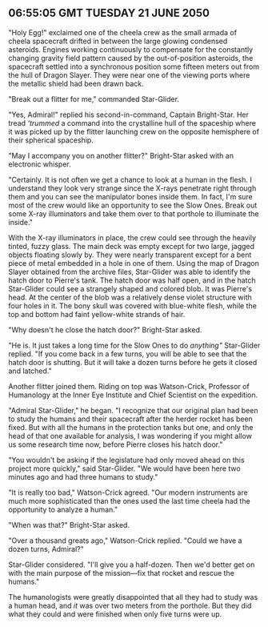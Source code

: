 ## 06:55:05 GMT TUESDAY 21 JUNE 2050

"Holy Egg!" exclaimed one of the cheela crew as the small armada of cheela spacecraft drifted in between the large glowing condensed asteroids. Engines working continuously to compensate for the constantly changing gravity field pattern caused by the out-of-position asteroids, the spacecraft settled into a synchronous position some fifteen meters out from the hull of Dragon Slayer. They were near one of the viewing ports where the metallic shield had been drawn back.

"Break out a flitter for me," commanded Star-Glider.

"Yes, Admiral!" replied his second-in-command, Captain Bright-Star. Her tread _'trummed_ a command into the crystalline hull of the spaceship where it was picked up by the flitter launching crew on the opposite hemisphere of their spherical spaceship.

"May I accompany you on another flitter?" Bright-Star asked with an electronic whisper.

"Certainly. It is not often we get a chance to look at a human in the flesh. I understand they look very strange since the X-rays penetrate right through them and you can see the manipulator bones inside them. In fact, I'm sure most of the crew would like an opportunity to see the Slow Ones. Break out some X-ray illuminators and take them over to that porthole to illuminate the inside."

With the X-ray illuminators in place, the crew could see through the heavily tinted, fuzzy glass. The main deck was empty except for two large, jagged objects floating slowly by. They were nearly transparent except for a bent piece of metal embedded in a hole in one of them. Using the map of Dragon Slayer obtained from the archive files, Star-Glider was able to identify the hatch door to Pierre's tank. The hatch door was half open, and in the hatch Star-Glider could see a strangely shaped and colored blob. It was Pierre's head. At the center of the blob was a relatively dense violet structure with four holes in it. The bony skull was covered with blue-white flesh, while the top and bottom had faint yellow-white strands of hair.

"Why doesn't he close the hatch door?" Bright-Star asked.

"He is. It just takes a long time for the Slow Ones to do _anything"_ Star-Glider replied. "If you come back in a few turns, you will be able to see that the hatch door is shutting. But it will take a dozen turns before he gets it closed and latched."

Another flitter joined them. Riding on top was Watson-Crick, Professor of Humanology at the Inner Eye Institute and Chief Scientist on the expedition.

"Admiral Star-Glider," he began. "I recognize that our original plan had been to study the humans and their spacecraft after the herder rocket has been fixed. But with all the humans in the protection tanks but one, and only the head of that one available for analysis, I was wondering if you might allow us some research time now, before Pierre closes his hatch door."

"You wouldn't be asking if the legislature had only moved ahead on this project more quickly," said Star-Glider. "We would have been here two minutes ago and had three humans to study."

"It is really too bad," Watson-Crick agreed. "Our modern instruments are much more sophisticated than the ones used the last time cheela had the opportunity to analyze a human."

"When was that?" Bright-Star asked.

"Over a thousand greats ago," Watson-Crick replied. "Could we have a dozen turns, Admiral?"

Star-Glider considered. "I'll give you a half-dozen. Then we'd better get on with the main purpose of the mission&mdash;fix that rocket and rescue the humans."

The humanologists were greatly disappointed that all they had to study was a human head, and _it_ was over two meters from the porthole. But they did what they could and were finished when only five turns were up.